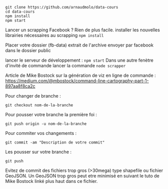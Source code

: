 ```
git clone https://github.com/arnaudmolo/data-cours
cd data-cours
npm install
npm start
```

Lancer un scrapping Facebook ? Rien de plus facile.
installer les nouvelles librairies nécessaires au scrapping
``npm install``

Placer votre dossier (fb-data) extrait de l'archive envoyer par facebook dans le dossier public

lancer le serveur de développement : ``npm start``
Dans une autre fenètre d'invité de commande lancer la commande ``node scrapper``

Article de Mike Bostock sur la génération de viz en ligne de commande : https://medium.com/@mbostock/command-line-cartography-part-1-897aa8f8ca2c


Pour changer de branche :
```
git checkout nom-de-la-branche
```

Pour pousser votre branche la première foi :
```
git push origin -u nom-de-la-branche
```

Pour commiter vos changements :
```
git commit -am "Description de votre commit"
```

Les pousser sur votre branche :
```
git push
```
Evitez de commit des fichiers trop gros (>30mega) type shapefile ou fichier GeoJSON. Un GeoJSON trop gros peut etre minimisé en suivant le tuto de Mike Bostock linké plus haut dans ce fichier.
